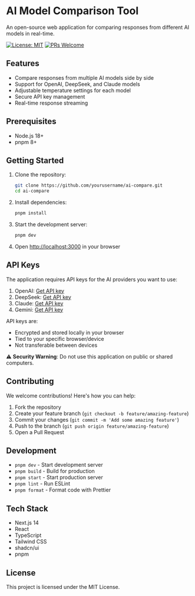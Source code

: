 # AI Model Comparison Tool

An open-source web application for comparing responses from different AI models in real-time.

[![License: MIT](https://img.shields.io/badge/License-MIT-yellow.svg)](https://opensource.org/licenses/MIT)
[![PRs Welcome](https://img.shields.io/badge/PRs-welcome-brightgreen.svg)](http://makeapullrequest.com)

## Features

- Compare responses from multiple AI models side by side
- Support for OpenAI, DeepSeek, and Claude models
- Adjustable temperature settings for each model
- Secure API key management
- Real-time response streaming

## Prerequisites

- Node.js 18+
- pnpm 8+

## Getting Started

1. Clone the repository:

   ```bash
   git clone https://github.com/yourusername/ai-compare.git
   cd ai-compare
   ```

2. Install dependencies:

   ```bash
   pnpm install
   ```

3. Start the development server:

   ```bash
   pnpm dev
   ```

4. Open [http://localhost:3000](http://localhost:3000) in your browser

## API Keys

The application requires API keys for the AI providers you want to use:

1. OpenAI: [Get API key](https://platform.openai.com/api-keys)
2. DeepSeek: [Get API key](https://platform.deepseek.com/)
3. Claude: [Get API key](https://console.anthropic.com/settings/keys)
4. Gemini: [Get API key](https://makersuite.google.com/app/apikey)

API keys are:

- Encrypted and stored locally in your browser
- Tied to your specific browser/device
- Not transferable between devices

⚠️ **Security Warning**: Do not use this application on public or shared computers.

## Contributing

We welcome contributions! Here's how you can help:

1. Fork the repository
2. Create your feature branch (`git checkout -b feature/amazing-feature`)
3. Commit your changes (`git commit -m 'Add some amazing feature'`)
4. Push to the branch (`git push origin feature/amazing-feature`)
5. Open a Pull Request

## Development

- `pnpm dev` - Start development server
- `pnpm build` - Build for production
- `pnpm start` - Start production server
- `pnpm lint` - Run ESLint
- `pnpm format` - Format code with Prettier

## Tech Stack

- Next.js 14
- React
- TypeScript
- Tailwind CSS
- shadcn/ui
- pnpm

## License

This project is licensed under the MIT License.
